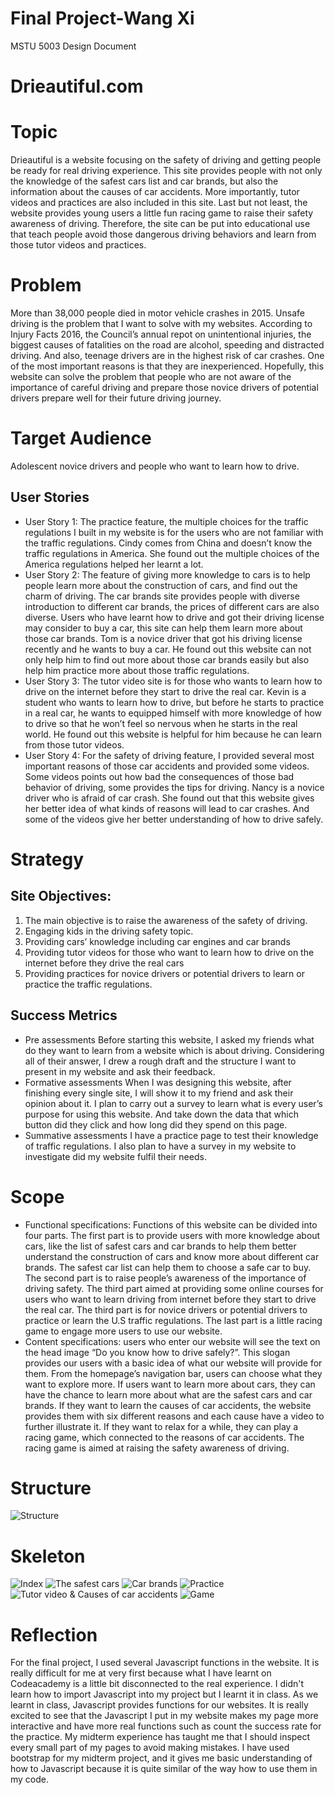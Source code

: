 # Final Project-Wang Xi
MSTU 5003 Design Document
# Drieautiful.com
# Topic
Drieautiful is a website focusing on the safety of driving and getting people be ready for real driving experience. This site provides people with not only the knowledge of the safest cars list and car brands, but also the information about the causes of car accidents. More importantly, tutor videos and practices are also included in this site. Last but not least, the website provides young users a little fun racing game to raise their safety awareness of driving. Therefore, the site can be put into educational use that teach people avoid those dangerous driving behaviors and learn from those tutor videos and practices.
# Problem
More than 38,000 people died in motor vehicle crashes in 2015. Unsafe driving is the problem that I want to solve with my websites. According to Injury Facts 2016, the Council’s annual repot on unintentional injuries, the biggest causes of fatalities on the road are alcohol, speeding and distracted driving. And also, teenage drivers are in the highest risk of car crashes. One of the most important reasons is that they are inexperienced. Hopefully, this website can solve the problem that people who are not aware of the importance of careful driving and prepare those novice drivers of potential drivers prepare well for their future driving journey.
# Target Audience
Adolescent novice drivers and people who want to learn how to drive.
## User Stories
* User Story 1:
The practice feature, the multiple choices for the traffic regulations I built in my website is for the users who are not familiar with the traffic regulations.
Cindy comes from China and doesn’t know the traffic regulations in America. She found out the multiple choices of the America regulations helped her learnt a lot.
* User Story 2:
The feature of giving more knowledge to cars is to help people learn more about the construction of cars, and find out the charm of driving. The car brands site provides people with diverse introduction to different car brands, the prices of different cars are also diverse. Users who have learnt how to drive and got their driving license may consider to buy a car, this site can help them learn more about those car brands.
Tom is a novice driver that got his driving license recently and he wants to buy a car. He found out this website can not only help him to find out more about those car brands easily but also help him practice more about those traffic regulations.
* User Story 3:
The tutor video site is for those who wants to learn how to drive on the internet before they start to drive the real car.
Kevin is a student who wants to learn how to drive, but before he starts to practice in a real car, he wants to equipped himself with more knowledge of how to drive so that he won’t feel so nervous when he starts in the real world. He found out this website is helpful for him because he can learn from those tutor videos.
* User Story 4:
For the safety of driving feature, I provided several most important reasons of those car accidents and provided some videos. Some videos points out how bad the consequences of those bad behavior of driving, some provides the tips for driving.
Nancy is a novice driver who is afraid of car crash. She found out that this website gives her better idea of what kinds of reasons will lead to car crashes. And some of the videos give her better understanding of how to drive safely.
# Strategy
## Site Objectives:
1.	The main objective is to raise the awareness of the safety of driving.
1.  Engaging kids in the driving safety topic.
1.	Providing cars’ knowledge including car engines and car brands
1.	Providing tutor videos for those who want to learn how to drive on the internet before they drive the real cars
1.	Providing practices for novice drivers or potential drivers to learn or practice the traffic regulations.
## Success Metrics
* Pre assessments
Before starting this website, I asked my friends what do they want to learn from a website which is about driving. Considering all of their answer, I drew a rough draft and the structure I want to present in my website and ask their feedback.
*	Formative assessments
When I was designing this website, after finishing every single site, I will show it to my friend and ask their opinion about it. I plan to carry out a survey to learn what is every user’s purpose for using this website. And take down the data that which button did they click and how long did they spend on this page.
*	Summative assessments
I have a practice page to test their knowledge of traffic regulations. I also plan to have a survey in my website to investigate did my website fulfil their needs.
# Scope
* Functional specifications: Functions of this website can be divided into four parts. The first part is to provide users with more knowledge about cars, like the list of safest cars and car brands to help them better understand the construction of cars and know more about different car brands. The safest car list can help them to choose a safe car to buy. The second part is to raise people’s awareness of the importance of driving safety. The third part aimed at providing some online courses for users who want to learn driving from internet before they start to drive the real car. The third part is for novice drivers or potential drivers to practice or learn the U.S traffic regulations. The last part is a little racing game to engage more users to use our website.
* Content specifications: users who enter our website will see the text on the head image “Do you know how to drive safely?”. This slogan provides our users with a basic idea of what our website will provide for them. From the homepage’s navigation bar, users can choose what they want to explore more. If users want to learn more about cars, they can have the chance to learn more about what are the safest cars and car brands. If they want to learn the causes of car accidents, the website provides them with six different reasons and each cause have a video to further illustrate it. If they want to relax for a while, they can play a racing game, which connected to the reasons of car accidents. The racing game is aimed at raising the safety awareness of driving.
# Structure
![Structure](/structure.png)
# Skeleton
![Index](/Index.png)
![The safest cars](/safestcarlists.png)
![Car brands](/carbrands.png)
![Practice](/Practice.png)
![Tutor video & Causes of car accidents](/tutorvideo.png)
![Game](/practice.png)
# Reflection
For the final project, I used several Javascript functions in the website. It is really difficult for me at very first because what I have learnt on Codeacademy is a little bit disconnected to the real experience. I didn't learn how to import Javascript into my project but I learnt it in class. As we learnt in class, Javascript provides functions for our websites. It is really excited to see that the Javascript I put in my website makes my page more interactive and have more real functions such as count the success rate for the practice. My midterm experience has taught me that I should inspect every small part of my pages to avoid making mistakes. I have used bootstrap for my midterm project, and it gives me basic understanding of how to Javascript because it is quite similar of the way how to use them in my code.  
